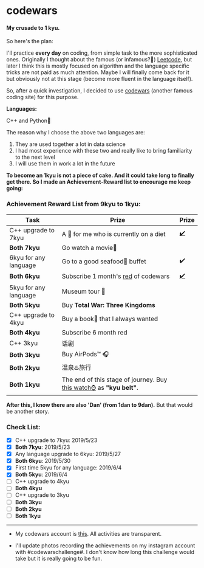 # codewars
#### My crusade to 1 kyu. 

So here's the plan:

I'll practice **every day** on coding, from simple task to the more sophisticated ones. Originally I thought about the famous (or infamous?🙉) [Leetcode](https://leetcode.com/), but later I think this is mostly focused on algorithm and the language specific tricks are not paid as much attention. Maybe I will finally come back for it but obviously not at this stage (become more fluent in the language itself).

So, after a quick investigation, I decided to use [codewars](https://www.codewars.com/) (another famous coding site) for this purpose.

**Languages:**

C++ and Python🐍

The reason why I choose the above two languages are:

1. They are used together a lot in data science
2. I had most experience with these two and really like to bring familiarity to the next level
3. I will use them in work a lot in the future

**To become an 1kyu is not a piece of cake. And it could take long to finally get there. So I made an Achievement-Reward list to encourage me keep going:**

### Achievement Reward List from 9kyu to 1kyu:

| Task                  | Prize                                                        | Prize                                                        |
| --------------------- | ------------------------------------------------------------ | ------------------------------------------------------------ |
| C++ upgrade to 7kyu   | A 🍔 for me who is currently on a diet                        | [✔️](https://www.instagram.com/p/ByNZ438Jjf1/?utm_source=ig_web_copy_link) |
| **Both 7kyu**         | Go watch a movie🍿                                            |                                                              |
| 6kyu for any language | Go to a good seafood🦀 buffet                                 | ✔️                                                            |
| **Both 6kyu**         | Subscribe 1 month's [red](https://www.codewars.com/subscribe) of codewars | [✔️](https://www.instagram.com/p/ByNasvbpfN5/?utm_source=ig_web_copy_link) |
| 5kyu for any language | Museum tour 🏹                                                |                                                              |
| **Both 5kyu**         | Buy **Total War: Three Kingdoms**                            |                                                              |
| C++ upgrade to 4kyu   | Buy a book📘 that I always wanted                             |                                                              |
| **Both 4kyu**         | Subscribe 6 month red                                        |                                                              |
| C++ 3kyu              | 话剧                                                         |                                                              |
| **Both 3kyu**         | Buy AirPods:tm: 🎧                                            |                                                              |
| **Both 2kyu**         | 温泉♨️旅行                                                    |                                                              |
| **Both 1kyu**         | The end of this stage of journey. Buy [this watch⌚](https://www.citizen.com.hk/html/en/products/eco-drive/super-titanium/ca4241-55a.html) as **"kyu belt"**. |                                                              |

**After this, I know there are also 'Dan' (from 1dan to 9dan).** But that would be another story. 



### Check List:
- [x] C++ upgrade to 7kyu:  2019/5/23
- [x] **Both 7kyu**:  2019/5/23
- [x] Any language upgrade to 6kyu: 2019/5/27
- [x] **Both 6kyu**: 2019/5/30
- [x] First time 5kyu for any language: 2019/6/4
- [x] **Both 5kyu**: 2019/6/4
- [ ] C++ upgrade to 4kyu
- [ ] **Both 4kyu**
- [ ] C++ upgrade to 3kyu
- [ ] **Both 3kyu**
- [ ] **Both 2kyu**
- [ ] **Both 1kyu**

---
+ My codewars account is [this](https://www.codewars.com/users/spencerpomme). All activities are transparent.

+ I'll update photos recording the achievements on my instagram account with #codewarschallenge#. I don't know how long this challenge would take but it is really going to be fun.
